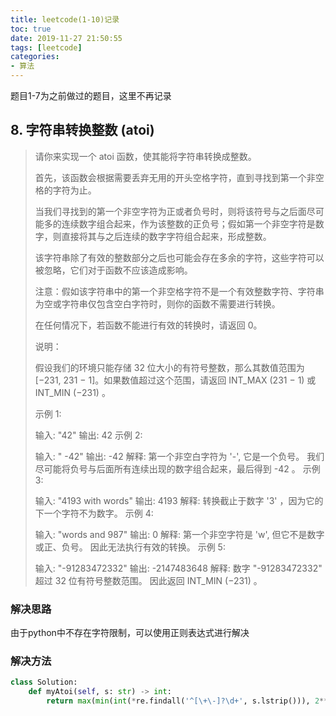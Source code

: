 ```yaml
---
title: leetcode(1-10)记录
toc: true
date: 2019-11-27 21:50:55
tags: [leetcode]
categories:
- 算法
---
```


题目1-7为之前做过的题目，这里不再记录
## 8. 字符串转换整数 (atoi)

<!--more-->
>请你来实现一个 atoi 函数，使其能将字符串转换成整数。
>
>首先，该函数会根据需要丢弃无用的开头空格字符，直到寻找到第一个非空格的字符为止。
>
>当我们寻找到的第一个非空字符为正或者负号时，则将该符号与之后面尽可能多的连续数字组合起来，作为该整数的正负号；假如第一个非空字符是数字，则直接将其与之后连续的数字字符组合起来，形成整数。
>
>该字符串除了有效的整数部分之后也可能会存在多余的字符，这些字符可以被忽略，它们对于函数不应该造成影响。
>
>注意：假如该字符串中的第一个非空格字符不是一个有效整数字符、字符串为空或字符串仅包含空白字符时，则你的函数不需要进行转换。
>
>在任何情况下，若函数不能进行有效的转换时，请返回 0。
>
>说明：
>
>假设我们的环境只能存储 32 位大小的有符号整数，那么其数值范围为 [−231,  231 − 1]。如果数值超过这个范围，请返回  INT_MAX (231 − 1) 或 INT_MIN (−231) 。
>
>示例 1:
>
>输入: "42"
>输出: 42
>示例 2:
>
>输入: "   -42"
>输出: -42
>解释: 第一个非空白字符为 '-', 它是一个负号。
>     我们尽可能将负号与后面所有连续出现的数字组合起来，最后得到 -42 。
>示例 3:
>
>输入: "4193 with words"
>输出: 4193
>解释: 转换截止于数字 '3' ，因为它的下一个字符不为数字。
>示例 4:
>
>输入: "words and 987"
>输出: 0
>解释: 第一个非空字符是 'w', 但它不是数字或正、负号。
>     因此无法执行有效的转换。
>示例 5:
>
>输入: "-91283472332"
>输出: -2147483648
>解释: 数字 "-91283472332" 超过 32 位有符号整数范围。 
>     因此返回 INT_MIN (−231) 。
### 解决思路
由于python中不存在字符限制，可以使用正则表达式进行解决
### 解决方法
```python
class Solution:
    def myAtoi(self, s: str) -> int:
        return max(min(int(*re.findall('^[\+\-]?\d+', s.lstrip())), 2**31 - 1), -2**31)
```

